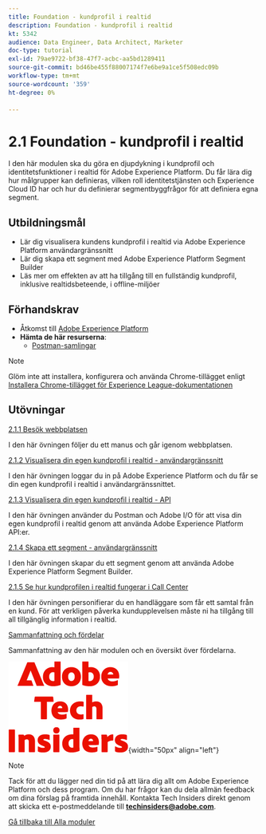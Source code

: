 ```yaml
---
title: Foundation - kundprofil i realtid
description: Foundation - kundprofil i realtid
kt: 5342
audience: Data Engineer, Data Architect, Marketer
doc-type: tutorial
exl-id: 79ae9722-bf38-47f7-acbc-aa5bd1289411
source-git-commit: bd46be455f88007174f7e6be9a1ce5f508edc09b
workflow-type: tm+mt
source-wordcount: '359'
ht-degree: 0%

---
```


# 2.1 Foundation - kundprofil i realtid

I den här modulen ska du göra en djupdykning i kundprofil och identitetsfunktioner i realtid för Adobe Experience Platform. Du får lära dig hur målgrupper kan definieras, vilken roll identitetstjänsten och Experience Cloud ID har och hur du definierar segmentbyggfrågor för att definiera egna segment.

## Utbildningsmål

- Lär dig visualisera kundens kundprofil i realtid via Adobe Experience Platform användargränssnitt
- Lär dig skapa ett segment med Adobe Experience Platform Segment Builder
- Läs mer om effekten av att ha tillgång till en fullständig kundprofil, inklusive realtidsbeteende, i offline-miljöer

## Förhandskrav

- Åtkomst till [Adobe Experience Platform](https://experience.adobe.com/platform)
- **Hämta de här resurserna**:
   - [Postman-samlingar](./../../../assets/postman/postman_profile.zip)

>[!NOTE]
>
>Glöm inte att installera, konfigurera och använda Chrome-tillägget enligt [Installera Chrome-tillägget för Experience League-dokumentationen](../../gettingstarted/gettingstarted/ex1.md)

## Utövningar

[2.1.1 Besök webbplatsen](./ex1.md)

I den här övningen följer du ett manus och går igenom webbplatsen.

[2.1.2 Visualisera din egen kundprofil i realtid - användargränssnitt](./ex2.md)

I den här övningen loggar du in på Adobe Experience Platform och du får se din egen kundprofil i realtid i användargränssnittet.

[2.1.3 Visualisera din egen kundprofil i realtid - API](./ex3.md)

I den här övningen använder du Postman och Adobe I/O för att visa din egen kundprofil i realtid genom att använda Adobe Experience Platform API:er.

[2.1.4 Skapa ett segment - användargränssnitt](./ex4.md)

I den här övningen skapar du ett segment genom att använda Adobe Experience Platform Segment Builder.

[2.1.5 Se hur kundprofilen i realtid fungerar i Call Center](./ex5.md)

I den här övningen personifierar du en handläggare som får ett samtal från en kund. För att verkligen påverka kundupplevelsen måste ni ha tillgång till all tillgänglig information i realtid.

[Sammanfattning och fördelar](./summary.md)

Sammanfattning av den här modulen och en översikt över fördelarna.

![Tech Insiders](./../../../assets/images/techinsiders.png){width="50px" align="left"}

>[!NOTE]
>
>Tack för att du lägger ned din tid på att lära dig allt om Adobe Experience Platform och dess program. Om du har frågor kan du dela allmän feedback om dina förslag på framtida innehåll. Kontakta Tech Insiders direkt genom att skicka ett e-postmeddelande till **techinsiders@adobe.com**.

[Gå tillbaka till Alla moduler](../../../overview.md)
